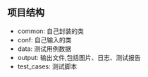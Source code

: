 ## 项目结构
- common: 自己封装的类
- conf: 自己输入的类
- data: 测试用例数据
- output: 输出文件,包括图片、日志、测试报告
- test_cases: 测试脚本